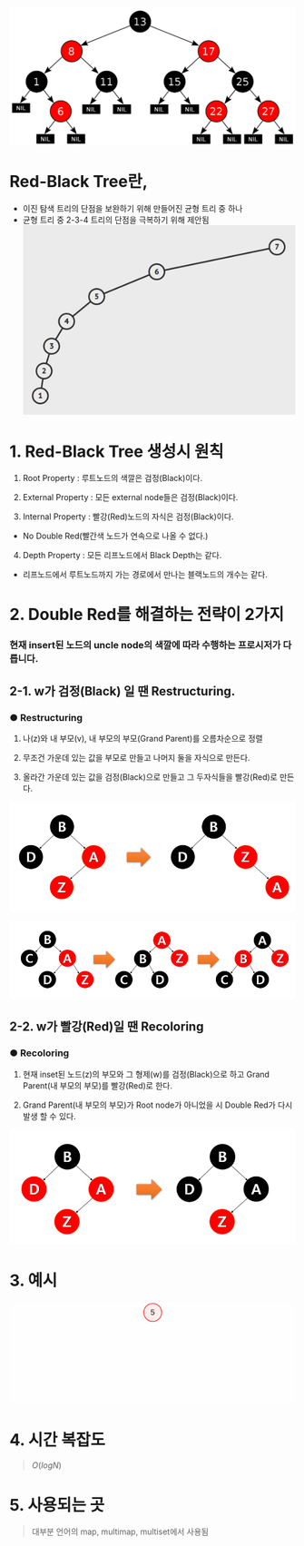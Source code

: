  ![Alt text](/imgs/RedBlackTree.png)

# Red-Black Tree란,
- 이진 탐색 트리의 단점을 보완하기 위해 만들어진 균형 트리 중 하나
- 균형 트리 중 2-3-4 트리의 단점을 극복하기 위해 제안됨
 ![Alt text](/imgs/binaryProblem.png) 


# 1. Red-Black Tree 생성시 원칙

 1. Root Property : 루트노드의 색깔은 검정(Black)이다.

 2. External Property : 모든 external node들은 검정(Black)이다.

 3. Internal Property : 빨강(Red)노드의 자식은 검정(Black)이다. 

 -  No Double Red(빨간색 노드가 연속으로 나올 수 없다.) 

 4. Depth Property : 모든 리프노드에서 Black Depth는 같다. 

 - 리프노드에서 루트노드까지 가는 경로에서 만나는 블랙노드의 개수는 같다. 



# 2. Double Red를 해결하는 전략이 2가지 

### 현재 insert된 노드의 uncle node의 색깔에 따라 수행하는 프로시저가 다릅니다. 

## 2-1. w가 검정(Black) 일 땐 Restructuring.
### ● Restructuring
 1. 나(z)와 내 부모(v), 내 부모의 부모(Grand Parent)를 오름차순으로 정렬

 2. 무조건 가운데 있는 값을 부모로 만들고 나머지 둘을 자식으로 만든다.

 3. 올라간 가운데 있는 값을 검정(Black)으로 만들고 그 두자식들을 빨강(Red)로 만든다. 
   
![Alt text](/imgs/redblack3.png)

![Alt text](/imgs/redblack4.png)

## 2-2. w가 빨강(Red)일 땐 Recoloring
### ● Recoloring
 1. 현재 inset된 노드(z)의 부모와 그 형제(w)를 검정(Black)으로 하고 Grand Parent(내 부모의 부모)를 빨강(Red)로 한다.

 2. Grand Parent(내 부모의 부모)가 Root node가 아니었을 시 Double Red가 다시 발생 할 수 있다.

![Alt text](/imgs/redblack2.png)

# 3. 예시

![Alt text](/imgs/redblackmove.gif)

# 4. 시간 복잡도
> $O(logN)$

# 5. 사용되는 곳
> 대부분 언어의 map, multimap, multiset에서 사용됨
